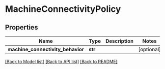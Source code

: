 # MachineConnectivityPolicy

## Properties
Name | Type | Description | Notes
------------ | ------------- | ------------- | -------------
**machine_connectivity_behavior** | **str** |  | [optional] 

[[Back to Model list]](../README.md#documentation-for-models) [[Back to API list]](../README.md#documentation-for-api-endpoints) [[Back to README]](../README.md)

